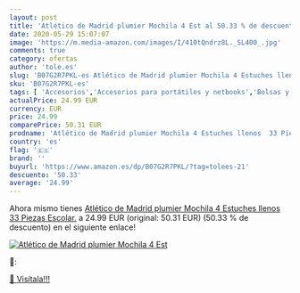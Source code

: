 ```yaml
---
layout: post
title: 'Atlético de Madrid plumier Mochila 4 Est al 50.33 % de descuento'
date: 2020-05-29 15:07:07
image: 'https://m.media-amazon.com/images/I/410tQndrz8L._SL400_.jpg'
comments: true
category: ofertas
author: 'tole.es'
slug: 'B07G2R7PKL-es Atlético de Madrid plumier Mochila 4 Estuches llenos 33...'
sku: 'B07G2R7PKL-es'
tags: [ 'Accesorios','Accesorios para portátiles y netbooks','Bolsas y fundas para portátiles y netbooks','Informática','Mochilas para portátiles y netbooks','mochila', ]
actualPrice: 24.99 EUR
currency: EUR
price: 24.99
comparePrice: 50.31 EUR
prodname: 'Atlético de Madrid plumier Mochila 4 Estuches llenos  33 Piezas  Escolar.'
country: 'es'
flag: '🇪🇸'
brand: ''
buyurl: 'https://www.amazon.es/dp/B07G2R7PKL/?tag=tolees-21'
descuento: '50.33'
average: '24.99'
---
```


Ahora mismo tienes [Atlético de Madrid plumier Mochila 4 Estuches llenos  33 Piezas  Escolar.](https://www.amazon.es/dp/B07G2R7PKL/?tag=tolees-21) a 24.99 EUR (original: 50.31 EUR) (50.33 %  de descuento) en el siguiente enlace!

[![Atlético de Madrid plumier Mochila 4 Est](https://m.media-amazon.com/images/I/410tQndrz8L._SL400_.jpg)](https://www.amazon.es/dp/B07G2R7PKL/?tag=tolees-21)

🔎:


[🛒 Visítala!!!](https://www.amazon.es/dp/B07G2R7PKL/?tag=tolees-21)
